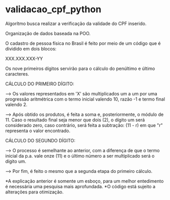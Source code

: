# validacao_cpf_python


Algorítmo busca realizar a verificação da validade do CPF inserido.

Organização de dados baseada na POO.

O cadastro de pessoa física no Brasil é feito por meio de um código que é dividido em dois blocos:

XXX.XXX.XXX-YY

Os nove primeiros dígitos servirão para o cálculo do penúltimo e último caracteres.

CÁLCULO DO PRIMEIRO DÍGITO:

--> Os valores representados em 'X' são multiplicados um a um por uma progressão aritmétrica com o termo
inicial valendo 10, razão -1 e termo final valendo 2.

--> Após obtido os produtos, é feita a soma e, posteriormente, o módulo de 11. Caso o resultado final seja
menor que dois (2), o dígito um será considerado zero, caso contrário, será feita a subtração: (11 - r)
em que "r" representa o valor encontrado.

CÁLCULO DO SEGUNDO DÍGITO:

--> O processo é semelhante ao anterior, com a diferença de que o termo inicial da p.a. vale onze (11) e o último 
número a ser multiplicado será o dígito um.

--> Por fim, é feito o mesmo que a segunda etapa do primeiro cálculo.

*A explicação anterior é somente um esboço, para um melhor entedimento é necessária uma pesquisa mais
aprofundada.
*O código está sujeito a alterações para otimização.
